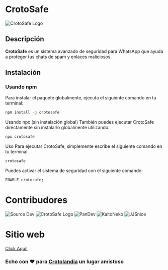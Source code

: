 # CrotoSafe

![CrotoSafe Logo](https://i.postimg.cc/5N2wcjY2/20250529-185303.png)

## Descripción

**CrotoSafe** es un sistema avanzado de seguridad para WhatsApp que ayuda a proteger tus chats de spam y enlaces maliciosos.

## Instalación

### Usando npm

Para instalar el paquete globalmente, ejecuta el siguiente comando en tu terminal:

```bash
npm install -g crotosafe
```

Usando npx (sin instalación global)
También puedes ejecutar CrotoSafe directamente sin instalarlo globalmente utilizando:

```bash
npx crotosafe
```

Uso
Para ejecutar CrotoSafe, simplemente escribe el siguiente comando en tu terminal:

```bash
crotosafe
```

Puedes activar el sistema de seguridad con el siguiente comando:

```bash
ENABLE crotosafe;
```

# Contribudores

![Source Dev](https://i.postimg.cc/Kv8M3Mcg/Ajolotee.png)
![CrotoSafe Logo](https://i.postimg.cc/1Rj9MncF/Game-Over-2.png)
![PanDev](https://i.postimg.cc/MZNS1kqb/saco.webp)
![KaitoNeko](https://i.postimg.cc/Dwd3V8sB/Maplespe.jpg)
![JJSnice](https://i.postimg.cc/3rswY04T/39d2894c-42ea-4f59-8f93-1926afbbde9e.png)

# Sitio web

[Click Aqui!](https://microbytex.github.io/CrotoSafe/website/)

### Echo con ❤️ para [Crotolandia](https://chat.whatsapp.com/B69PS2nwg8s6SJP03xbbMF) un lugar amistoso
